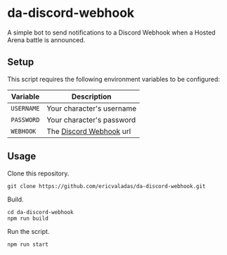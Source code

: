 # da-discord-webhook
A simple bot to send notifications to a Discord Webhook when a Hosted Arena battle is announced.

## Setup
This script requires the following environment variables to be configured:

| Variable      | Description   |
| ------------- | ------------- |
| `USERNAME`    | Your character's username  |
| `PASSWORD`    | Your character's password  |
| `WEBHOOK`     | The [Discord Webhook](https://support.discordapp.com/hc/en-us/articles/228383668-Intro-to-Webhooks) url |

## Usage
Clone this repository.
```
git clone https://github.com/ericvaladas/da-discord-webhook.git
```

Build.
```
cd da-discord-webhook
npm run build
```

Run the script.
```
npm run start
```
